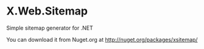 X.Web.Sitemap
=============

Simple sitemap generator for .NET

You can download it from Nuget.org at http://nuget.org/packages/xsitemap/